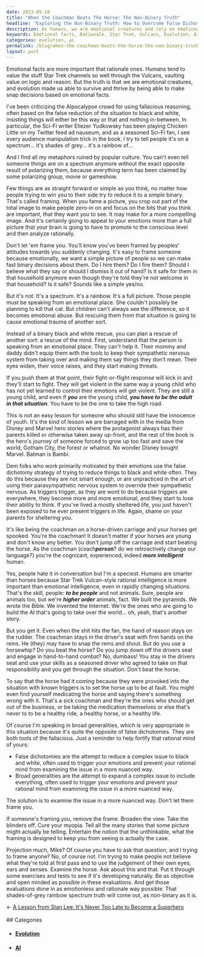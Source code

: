 ```yaml
---
date: 2023-05-18
title: "When the Coachman Beats The Horse: The Non-Binary Truth"
headline: "Exploring the Non-Binary Truth: How to Overcome False Dichotomies and Embrace the Spectrum"
description: As humans, we are emotional creatures and rely on emotional facts for survival. This article explores the dangers of reducing complex situations to binary choices, and encourages us to take the high road and stay in the driver's seat, no matter how spooked the horses get. Don't let yourself be framed by others - broaden your view and search for the non-binary truth.
keywords: Emotional facts, Rationale, Star Trek, Vulcans, Evolution, AIpocalypse, Eliezer Yudkowsky, Polarizing, Framing, Black and White, Spectrum, Rainbow, Mind, Sympathetic Nervous System, Parasympathetic Nervous System, Triggers, Disney, Marvel, Batman, Bambi, False Dichotomy, Cognizant, Pyramids, Bible, Internet, AI, Coachman, Horse, Horsew
categories: evolution, ai
permalink: /blog/when-the-coachman-beats-the-horse-the-non-binary-truth/
layout: post
---
```



Emotional facts are more important that rationale ones. Humans tend to value
the stuff Star Trek channels so well through the Vulcans, vaulting value on
logic and reason. But the truth is that we are emotional creatures, and
evolution made us able to survive and thrive by being able to make snap
decisions based on emotional facts.

I've been criticizing the AIpocalypse crowd for using fallacious reasoning,
often based on the false reduction of the situation to black and white,
insisting things will either be this way or that and nothing in-between. In
particular, the Sci-Fi writer Eliezer Yudkowsky has been playing Chicken Little
on my Twitter feed ad nauseum, and as a seasoned Sci-Fi fan, I see every
audience manipulation trick in the book. I try to tell people it's on a
spectrum... it's shades of grey... it's a rainbow of...

And I find all my metaphors ruined by popular culture. You can't even tell
someone things are on a spectrum anymore without the exact opposite result of
polarizing them, because everything term has been claimed by some polarizing
group, movie or gameshow.

Few things are as straight forward or simple as you think, no matter how people
trying to win you to their side try to reduce it to a simple binary. That's
called framing. When you fame a picture, you crop out part of the total image
to make people zero-in on and focus on the bits that you think are important,
that they want you to see. It may make for a more compelling image. And it's
certainly going to appeal to your emotions more than a full picture that your
brain is going to have to promote to the conscious level and then analyze
rationally.

Don't let 'em frame you. You'll know you've been framed by peoples' attitudes
towards you suddenly changing. It's easy to frame someone because emotionally,
we want a simple picture of people so we can make fast binary decisions about
them. Do I hire them? Do I fire them? Should I believe what they say or should
I dismiss it out of hand? Is it safe for them in that household anymore even
though they're told they're not welcome in that household? Is it safe? Sounds
like a simple yes/no.

But it's not. It's a spectrum. It's a rainbow. It's a full picture. Those
people must be speaking from an emotional place. She couldn't possibly be
planning to kill that cat. But children can't always see the difference, so it
becomes emotional abuse. But rescuing them from that situation is going to
cause emotional trauma of another sort.

Instead of a binary black and white rescue, you can plan a rescue of another
sort: a rescue of the mind. First, understand that the person is speaking from
an emotional place. They can't help it. Their mommy and daddy didn't equip them
with the tools to keep their sympathetic nervous system from taking over and
making them say things they don't mean. Their eyes widen, their voice raises,
and they start making threats.

If you push them at that point, their fight-or-flight response will kick in and
they'll start to fight. They will get violent in the same way a young child who
has not yet learned to control their emotions will get violent. They are still
a young child, and even if ***you*** are the young child, ***you have to be the
adult in that situation***. You have to be the one to take the high road.

This is not an easy lesson for someone who should still have the innocence of
youth. It's the kind of lesson we are barraged with in the media from Disney
and Marvel hero stories where the protagonist always has their parents killed
or otherwise taken away up-front, and the rest of the book is the hero's
journey of someone forced to grow up too fast and save the world, Gotham City,
the forest or whatnot. No wonder Disney bought Marvel. Batman is Bambi.

Dem folks who work primarily motivated by their emotions use the false
dichotomy strategy of trying to reduce things to black and white often. They do
this because they are not smart enough, or are unpracticed in the art of using
their parasympathetic nervous system to override their sympathetic nervous. As
triggers trigger, as they are wont to do because triggers are everywhere, they
become more and more emotional, and they start to lose their ability to think.
If you've lived a mostly sheltered life, you just haven't been exposed to he
ever present triggers in life. Again, shame on your parents for sheltering you.

It's like being the coachman on a horse-driven carriage and your horses get
spooked. You're the coachman! It doesn't matter if your horses are young and
don't know any better. You don't jump off the carriage and start beating the
horse. As the coachman (coach***person***? do we retroactively change our
language?) you're the cognizant, experienced, indeed ***more intelligent***
human. 

Yes, people hate it in conversation but I'm a speciest. Humans are smarter than
horses because Star Trek Vulcan-style rational intelligence is more important
than emotional intelligence, even in rapidly changing situations. That's the
skill, people: ***to be people*** and not animals. Sure, people are animals
too, but we're ***higher order*** animals, fact. We built the pyramids. We
wrote the Bible. We invented the Internet. We're the ones who are going to
build the AI that's going to take over the world... oh, yeah, that's another
story.

But you get it. Even when the shit hits the fan, the hand of reason stays on
the rudder. The coachman stays in the driver's seat with firm hands on the
reins. He (they) may have to snap the reins and shout. But do you use a
horsewhip? Do you beat the horse? Do you jump down off the drivers seat and
engage in hand-to-hand combat? No, dumbass! You stay in the drivers seat and
use your skills as a seasoned driver who agreed to take on that responsibility
and you get through the situation. Don't beat the horse.

To say that the horse had it coming because they were provoked into the
situation with known triggers is to set the horse up to be at fault. You might
even find yourself medicating the horse and saying there's something wrong with
it. That's a sick coachman and they're the ones who should get out of the
business, or be taking the medication themselves or else that's never to to be
a healthy ride, a healthy horse, or a healthy life.

Of course I'm speaking in broad generalities, which is very appropriate in this
situation because it's quite the opposite of false dichotomies. They are both
tools of the fallacious. Just a reminder to help fortify that rational mind of
yours:

- False dichotomies are the attempt to reduce a complex issue to black and
  white, often used to trigger your emotions and prevent your rational mind
  from examining the issue in a more nuanced way.
- Broad generalities are the attempt to expand a complex issue to include
  everything, often used to trigger your emotions and prevent your rational
  mind from examining the issue in a more nuanced way.

The solution is to examine the issue in a more nuanced way. Don't let them
frame you.

If someone's framing you, remove the frame. Broaden the view. Take the blinders
off. Cure your myopia. Tell all the many stories that some picture might
actually be telling. Entertain the notion that the unthinkable, what the
framing is designed to keep you from seeing is actually the case.

Projection much, Mike? Of course you have to ask that question, and I trying to
frame anyone? No, of course not. I'm trying to make people not believe what
they're told at first pass and to use the judgement of their own eyes, ears and
senses. Examine the horse. Ask about this and that. Put it through some
exercises and tests to see if it's developing naturally. Be as objective and
open minded as possible in these evaluations. And get those evaluations done in
as emotionless and rationale way possible. That shades-of-grey rainbow spectrum
truth will come out, as non-binary as it is.


















<div class="arrow-links"><div class="post-nav-prev"><span class="arrow">&larr;&nbsp;</span><a href="/blog/a-lesson-from-stan-lee-it-s-never-too-late-to-become-a-superhero/">A Lesson from Stan Lee: It's Never Too Late to Become a Superhero</a></div> &nbsp; <div class="post-nav-next"><a href=""></a></div></div>
## Categories

<ul>
<li><h4><a href='/evolution/'>Evolution</a></h4></li>
<li><h4><a href='/ai/'>AI</a></h4></li></ul>